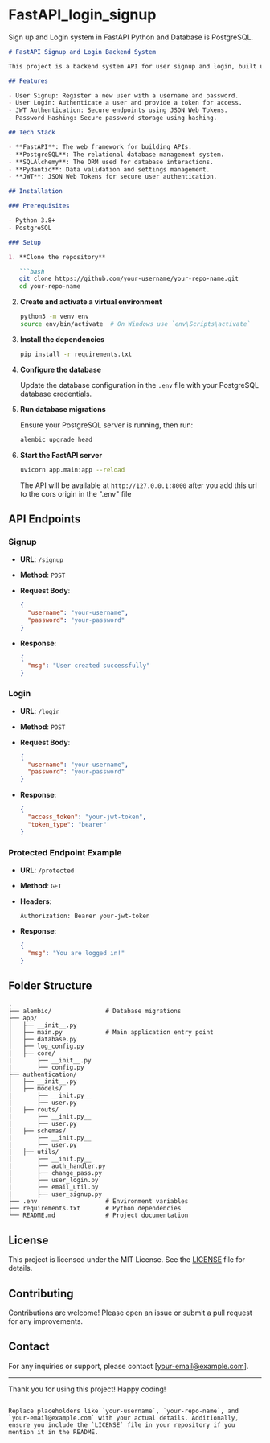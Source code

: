 # FastAPI_login_signup
Sign up and Login system in FastAPI Python and Database is PostgreSQL. 

```markdown
# FastAPI Signup and Login Backend System

This project is a backend system API for user signup and login, built using FastAPI and PostgreSQL. 

## Features

- User Signup: Register a new user with a username and password.
- User Login: Authenticate a user and provide a token for access.
- JWT Authentication: Secure endpoints using JSON Web Tokens.
- Password Hashing: Secure password storage using hashing.

## Tech Stack

- **FastAPI**: The web framework for building APIs.
- **PostgreSQL**: The relational database management system.
- **SQLAlchemy**: The ORM used for database interactions.
- **Pydantic**: Data validation and settings management.
- **JWT**: JSON Web Tokens for secure user authentication.

## Installation

### Prerequisites

- Python 3.8+
- PostgreSQL

### Setup

1. **Clone the repository**

   ```bash
   git clone https://github.com/your-username/your-repo-name.git
   cd your-repo-name
   ```

2. **Create and activate a virtual environment**

   ```bash
   python3 -m venv env
   source env/bin/activate  # On Windows use `env\Scripts\activate`
   ```

3. **Install the dependencies**

   ```bash
   pip install -r requirements.txt
   ```

4. **Configure the database**

   Update the database configuration in the `.env` file with your PostgreSQL database credentials.

5. **Run database migrations**

   Ensure your PostgreSQL server is running, then run:

   ```bash
   alembic upgrade head
   ```

6. **Start the FastAPI server**

   ```bash
   uvicorn app.main:app --reload
   ```

   The API will be available at `http://127.0.0.1:8000` after you add this url to the cors origin in the ".env" file

## API Endpoints

### Signup

- **URL**: `/signup`
- **Method**: `POST`
- **Request Body**:

  ```json
  {
    "username": "your-username",
    "password": "your-password"
  }
  ```

- **Response**:

  ```json
  {
    "msg": "User created successfully"
  }
  ```

### Login

- **URL**: `/login`
- **Method**: `POST`
- **Request Body**:

  ```json
  {
    "username": "your-username",
    "password": "your-password"
  }
  ```

- **Response**:

  ```json
  {
    "access_token": "your-jwt-token",
    "token_type": "bearer"
  }
  ```

### Protected Endpoint Example

- **URL**: `/protected`
- **Method**: `GET`
- **Headers**:

  ```http
  Authorization: Bearer your-jwt-token
  ```

- **Response**:

  ```json
  {
    "msg": "You are logged in!"
  }
  ```

## Folder Structure

```
.
├── alembic/               # Database migrations
├── app/
│   ├── __init__.py
│   ├── main.py            # Main application entry point
│   ├── database.py         
│   ├── log_config.py
|   ├── core/
|       ├── __init__.py
|       ├── config.py          
├── authentication/                 
│   ├── __init__.py
│   ├── models/
|       ├── __init.py__
|       ├── user.py
|   ├── routs/
|       ├── __init.py__
|       ├── user.py
|   ├── schemas/
|       ├── __init.py__
|       ├── user.py
|   ├── utils/
|       ├── __init.py__
|       ├── auth_handler.py
|       ├── change_pass.py
|       ├── user_login.py
|       ├── email_util.py
|       ├── user_signup.py
├── .env                   # Environment variables
├── requirements.txt       # Python dependencies
└── README.md              # Project documentation
```

## License

This project is licensed under the MIT License. See the [LICENSE](LICENSE) file for details.

## Contributing

Contributions are welcome! Please open an issue or submit a pull request for any improvements.

## Contact

For any inquiries or support, please contact [your-email@example.com].

---

Thank you for using this project! Happy coding!
```

Replace placeholders like `your-username`, `your-repo-name`, and `your-email@example.com` with your actual details. Additionally, ensure you include the `LICENSE` file in your repository if you mention it in the README.
